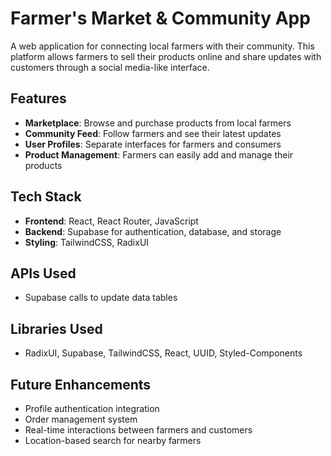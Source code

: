 # Farmer's Market & Community App

A web application for connecting local farmers with their community. This platform allows farmers to sell their products online and share updates with customers through a social media-like interface.

## Features

- **Marketplace**: Browse and purchase products from local farmers
- **Community Feed**: Follow farmers and see their latest updates
- **User Profiles**: Separate interfaces for farmers and consumers
- **Product Management**: Farmers can easily add and manage their products

## Tech Stack

- **Frontend**: React, React Router, JavaScript
- **Backend**: Supabase for authentication, database, and storage
- **Styling**: TailwindCSS, RadixUI

## APIs Used
- Supabase calls to update data tables

## Libraries Used
- RadixUI, Supabase, TailwindCSS, React, UUID, Styled-Components


## Future Enhancements

- Profile authentication integration
- Order management system
- Real-time interactions between farmers and customers
- Location-based search for nearby farmers
